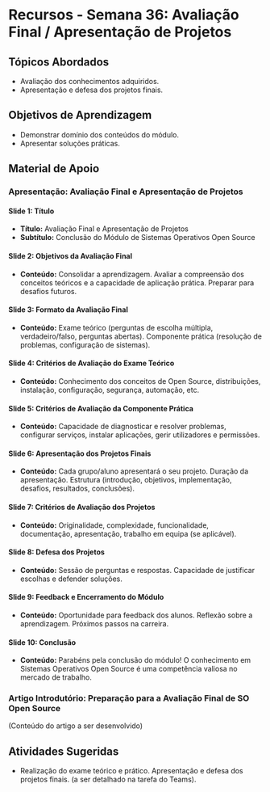 # Recursos - Semana 36: Avaliação Final / Apresentação de Projetos

## Tópicos Abordados
*   Avaliação dos conhecimentos adquiridos.
*   Apresentação e defesa dos projetos finais.

## Objetivos de Aprendizagem
*   Demonstrar domínio dos conteúdos do módulo.
*   Apresentar soluções práticas.

## Material de Apoio

### Apresentação: Avaliação Final e Apresentação de Projetos

#### Slide 1: Título
*   **Título:** Avaliação Final e Apresentação de Projetos
*   **Subtítulo:** Conclusão do Módulo de Sistemas Operativos Open Source

#### Slide 2: Objetivos da Avaliação Final
*   **Conteúdo:** Consolidar a aprendizagem. Avaliar a compreensão dos conceitos teóricos e a capacidade de aplicação prática. Preparar para desafios futuros.

#### Slide 3: Formato da Avaliação Final
*   **Conteúdo:** Exame teórico (perguntas de escolha múltipla, verdadeiro/falso, perguntas abertas). Componente prática (resolução de problemas, configuração de sistemas).

#### Slide 4: Critérios de Avaliação do Exame Teórico
*   **Conteúdo:** Conhecimento dos conceitos de Open Source, distribuições, instalação, configuração, segurança, automação, etc.

#### Slide 5: Critérios de Avaliação da Componente Prática
*   **Conteúdo:** Capacidade de diagnosticar e resolver problemas, configurar serviços, instalar aplicações, gerir utilizadores e permissões.

#### Slide 6: Apresentação dos Projetos Finais
*   **Conteúdo:** Cada grupo/aluno apresentará o seu projeto. Duração da apresentação. Estrutura (introdução, objetivos, implementação, desafios, resultados, conclusões).

#### Slide 7: Critérios de Avaliação dos Projetos
*   **Conteúdo:** Originalidade, complexidade, funcionalidade, documentação, apresentação, trabalho em equipa (se aplicável).

#### Slide 8: Defesa dos Projetos
*   **Conteúdo:** Sessão de perguntas e respostas. Capacidade de justificar escolhas e defender soluções.

#### Slide 9: Feedback e Encerramento do Módulo
*   **Conteúdo:** Oportunidade para feedback dos alunos. Reflexão sobre a aprendizagem. Próximos passos na carreira.

#### Slide 10: Conclusão
*   **Conteúdo:** Parabéns pela conclusão do módulo! O conhecimento em Sistemas Operativos Open Source é uma competência valiosa no mercado de trabalho.

### Artigo Introdutório: Preparação para a Avaliação Final de SO Open Source

(Conteúdo do artigo a ser desenvolvido)

## Atividades Sugeridas
*   Realização do exame teórico e prático. Apresentação e defesa dos projetos finais. (a ser detalhado na tarefa do Teams).


